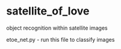 # satellite_of_love
object recognition within satellite images 

etoe_net.py - run this file to classify images
